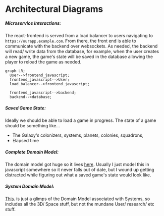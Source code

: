 # Architectural Diagrams


##### Microservice Interactions:

The react-frontend is served from a load balancer to users navigating to `https://ourapp.example.com`.  From there, the front end is able to communicate with the backend over websockets.  As needed, the backend will read/ write data from the database, for example, when the user creates a new game, the game's state will be saved in the database allowing the player to reload the game as needed.

```mermaid
graph LR;
  User-->frontend_javascript;
  frontend_javascript-->User;
  load_balancer-->frontend_javascript;

  frontend_javascript-->backend;
  backend-->database;
```

##### Saved Game State:

Ideally we should be able to load a game in progress.  The state of a game should be something like...

- The Galaxy's colonizers, systems, planets, colonies, squadrons,
- Elapsed time

##### Complete Domain Model:

The domain model got huge so it lives [here](complete_domain_model.md).  Usually I just model this in javascript somewhere so it never falls out of date, but I wound up getting distracted while figuring out what a saved game's state would look like.

##### System Domain Model:

[This](system_model.md). is just a glimps of the Domain Model associated with Systems, so includes all the 3D/ Space stuff, but not the mundane User/ research/ etc stuff.

